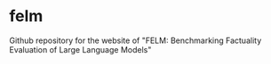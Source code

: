# felm
Github repository for the website of "FELM: Benchmarking Factuality Evaluation of Large Language Models"
